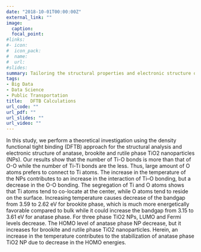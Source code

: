 ```yaml
---
date: "2018-10-01T00:00:00Z"
external_link: ""
image:
  caption: 
  focal_point: 
#links:
#- icon: 
#  icon_pack: 
#  name: 
#  url: 
#slides: 
summary: Tailoring the structural properties and electronic structure of anatase, brookite and rutile phase TiO2 nanoparticles: DFTB calculations
tags:
- Big Data
- Data Science
- Public Transportation
title:   DFTB Calculations
url_code: ""
url_pdf: ""
url_slides: ""
url_video: ""
---
```


In this study, we perform a theoretical investigation using the density functional tight binding (DFTB) approach for the structural analysis and electronic structure of anatase, brookite and rutile phase TiO2 nanoparticles (NPs). Our results show that the number of Ti-O bonds is more than that of O-O while the number of Ti-Ti bonds are the less. Thus, large amount of O atoms prefers to connect to Ti atoms. The increase in the temperature of the NPs contributes to an increase in the interaction of Ti–O bonding, but a decrease in the O-O bonding. The segregation of Ti and O atoms shows that Ti atoms tend to co-locate at the center, while O atoms tend to reside on the surface. Increasing temperature causes decrease of the bandgap from 3.59 to 2.62 eV for brookite phase, which is much more energetically favorable compared to bulk while it could increase the bandgap from 3.15 to 3.61 eV for anatase phase. For three phase TiO2 NPs, LUMO and Fermi levels decrease. The HOMO level of anatase phase NP decrease, but it increases for brookite and rutile phase TiO2 nanoparticles. Herein, an increase in the temperature contributes to the stabilization of anatase phase TiO2 NP due to decrease in the HOMO energies.
